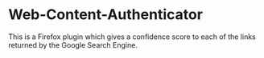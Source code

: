 # Web-Content-Authenticator
This is a Firefox plugin which gives a confidence score to each of the links returned by the Google Search Engine.
